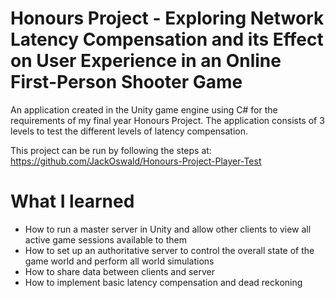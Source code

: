 # Honours Project - Exploring Network Latency Compensation and its Effect on User Experience in an Online First-Person Shooter Game

An application created in the Unity game engine using C# for the requirements of my final year Honours Project. The application consists of 3 levels to test the different levels of latency compensation. 

This project can be run by following the steps at: https://github.com/JackOswald/Honours-Project-Player-Test

# What I learned
 
* How to run a master server in Unity and allow other clients to view all active game sessions available to them
* How to set up an authoritative server to control the overall state of the game world and perform all world simulations
* How to share data between clients and server 
* How to implement basic latency compensation and dead reckoning   
